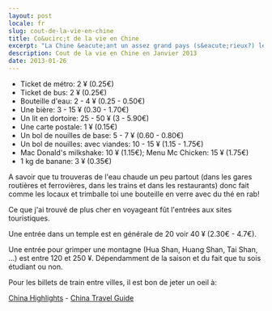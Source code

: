 ```yaml
---
layout: post
locale: fr
slug: cout-de-la-vie-en-chine
title: Co&ucirc;t de la vie en Chine
excerpt: "La Chine &eacute;ant un assez grand pays (s&eacute;rieux?) les prix changent parfois d'une r&eacute;gion &agrave; l'autre. &Eacute;videmment les prix changent aussi si tu ach&egrave;tes dans un supermarch&eacute; ou dans la rue."
description: Cout de la vie en Chine en Janvier 2013
date: 2013-01-26
---
```


- Ticket de m&eacute;tro: 2 &yen; (0.25&euro;)
- Ticket de bus: 2 &yen; (0.25&euro;)
- Bouteille d'eau: 2 - 4 &yen; (0.25 - 0.50&euro;)
- Une bi&egrave;re: 3 - 15 &yen; (0.30 - 1.70&euro;)
- Un lit en dortoire: 25 - 50 &yen; (3 - 5.90&euro;)
- Une carte postale: 1 &yen; (0.15&euro;)
- Un bol de nouilles de base: 5 - 7 &yen; (0.60 - 0.80&euro;)
- Un bol de nouilles: avec viandes: 10 - 15 &yen; (1.15 - 1.75&euro;)
- Mac Donald's milkshake: 10 &yen; (1.15&euro;); Menu Mc Chicken: 15 &yen; (1.75&euro;)
- 1 kg de banane: 3 &yen; (0.35&euro;)

A savoir que tu trouveras de l'eau chaude un peu partout (dans les gares routi&egrave;res et ferrovi&egrave;res, dans les trains et dans les restaurants) donc fait comme les locaux et trimballe toi une bouteille en verre avec du th&eacute; en rab!

Ce que j'ai trouv&eacute; de plus cher en voyageant f&ucirc;t l'entr&eacute;es aux sites touristiques.

Une entr&eacute;e dans un temple est en g&eacute;n&eacute;rale de 20 voir 40 &yen; (2.30&euro; - 4.7&euro;).

Une entr&eacute;e pour grimper une montagne (Hua Shan, Huang Shan, Tai Shan, ...) est entre 120 et 250 &yen;. D&eacute;pendamment de la saison et du fait que tu sois &eacute;tudiant ou non.

Pour les billets de train entre villes, il est bon de jeter un oeil &agrave;:

<a href="http://www.chinahighlights.com/china-trains/">China Highlights</a> - <a href="http://www.chinatravelguide.com/ctgwiki/Special:CNTrainSearch?method=1">China Travel Guide</a>
